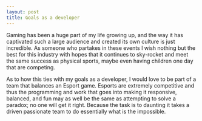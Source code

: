 ```yaml
---
layout: post
title: Goals as a developer 
---
```


Gaming has been a huge part of my life growing up, and the way it has captivated such a large audience and created its own culture is just incredible. As someone who partakes in these events I wish nothing but the best for this industry with hopes that it continues to sky-rocket and meet the same success as physical sports, maybe even having children one day that are competing.


As to how this ties with my goals as a developer, I would love to be part of a team that balances an Esport game. Esports are extremely competitive and thus the programming and work that goes into making it responsive, balanced, and fun may as well be the same as  attempting to solve a paradox; no one will get it right. Because the task is to daunting  it takes a driven passionate team to do essentially what is the impossible.